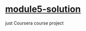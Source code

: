 # [module5-solution](https://yassinbesbes.github.io/module5-solution/)
just Coursera course project 
